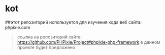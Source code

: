 # kot
##этот репозиторий используется для изучения кода веб сайта: phpixie.com
> ссылка на репозиторий сайта: https://github.com/PHPixie/Project#phpixie-php-framework
в данном проекте будет предложено
